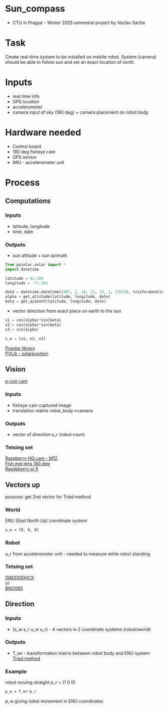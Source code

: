 # Sun_compass
- CTU in Prague - Winter 2025 semestral project by Vaclav Sacha

# Task
Create real-time system to be installed on mobile robot. System (camera) should be able to follow sun and set an exact location of north. 

# Inputs
- real time info
- GPS location
- accelerometer
- camera input of sky (180 deg) + camera placement on robot body

# Hardware needed
- Control board
- 180 deg fisheye cam
- GPS sensor
- IMU - accelerometer unit
# Process
## Computations
### Inputs
- latitude, longitude
- time, date

### Outputs
- sun altitude + sun azimuth 

```python
from pysolar.solar import *
import datetime

latitude = 42.206
longitude = -71.382

date = datetime.datetime(2007, 2, 18, 15, 13, 1, 130320, tzinfo=datetime.timezone.utc)
alpha = get_altitude(latitude, longitude, date)
beta = get_azimuth(latitude, longitude, date)
```
- vector direction from exact place on earth to the sun

```python
x1 = cos(alpha)*sin(beta)
x2 = cos(alpha)*sin(beta)
x3 = sin(alpha)

s_w = [x1, x2, x3]
```

[Pysolar library](https://pysolar.readthedocs.io/en/latest/)<br />
[PVLib - solarposition](https://pvlib-python.readthedocs.io/en/stable/reference/solarposition.html)
## Vision
[e-con cam](https://www.e-consystems.com/industrial-cameras/ar0234-usb3-global-shutter-camera.asp)
### Inputs
- fisheye cam captured image
- translation matrix robot_body->camera
### Outputs
- vector of direction s_r (robot->sun)
### Tetsing set
[Raspberry HQ cam - M12](https://rpishop.cz/mipi-kamerove-moduly/5603-raspberry-pi-hq-camera-m12-mount.html?utm_source=google&utm_medium=cpc&utm_campaign=CZ-PMax-Raspberry%20Pi&utm_id=19691368073&gad_source=1&gad_campaignid=19691725348&gbraid=0AAAAApAQKp0wLMGZbLberkrktuDELLmqT&gclid=CjwKCAjw3tzHBhBREiwAlMJoUi85UexceyijH-CBFHmzGrSzuKT_8Cs40828wSok_U4as8vut44m9RoCqgQQAvD_BwE)<br />
[Fish eye lens 180 deg](https://botland.cz/objektivy-fotoaparatu-pro-raspberry-pi/17066-objektiv-fisheye-m12-156-mm-s-adapterem-pro-fotoaparat-raspberry-pi-arducam-ln031-5904422378349.html)<br />
[Rasdpberry pi 5](https://rpishop.cz/raspberry-pi-5/6498-raspberry-pi-5-8gb-ram.html) 

## Vectors up
purpose: get 2nd vector for Triad method
### World
ENU (East North Up) coordinate system
```bash
u_w = (0, 0, 0)
```
### Robot
u_r from accelerometer unit - needed to measure while robot standing

### Tetsing set
[ISM330DHCX](https://botland.cz/9dof-imu-senzory/16458-ism330dhcx-6dof-imu-3osy-akcelerometr-a-gyroskop-adafruit-4502-5904422344528.html)<br />
or <br />
[BNO085](https://botland.cz/9dof-imu-senzory/22113-bno085-9-dof-imu-fusion-breakout-3osy-akcelerometr-gyroskop-a-magnetometr-adafruit-4754.html)
## Direction
### Inputs 
- (s_w s_r u_w u_r) - 4 vectors in 2 coordinate systems (robot/world)
### Outputs
- T_wr - transformation matrix between robot body and ENU system<br />
[Triad method](https://en.wikipedia.org/wiki/Triad_method)<br />
### Example 
robot moving straight p_r = (1 0 0)
```bash
p_w = T_wr*p_r
```
p_w giving robot movement in ENU coordinates



